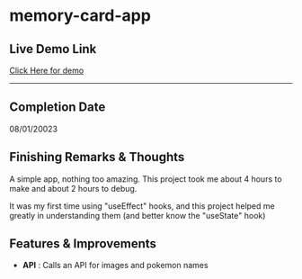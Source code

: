 # memory-card-app

## Live Demo Link
[Click Here for demo](https://memory-card-app.pages.dev/)

---

## Completion Date
08/01/20023

## Finishing Remarks & Thoughts

A simple app, nothing too amazing. This project took me about 4 hours to make
and about 2 hours to debug.

It was my first time using "useEffect" hooks, and this project helped me
greatly in understanding them (and better know the "useState" hook)

## Features & Improvements

* __API__ : Calls an API for images and pokemon names
